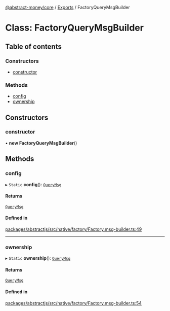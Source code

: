 [@abstract-money/core](../README.md) / [Exports](../modules.md) / FactoryQueryMsgBuilder

# Class: FactoryQueryMsgBuilder

## Table of contents

### Constructors

- [constructor](FactoryQueryMsgBuilder.md#constructor)

### Methods

- [config](FactoryQueryMsgBuilder.md#config)
- [ownership](FactoryQueryMsgBuilder.md#ownership)

## Constructors

### constructor

• **new FactoryQueryMsgBuilder**()

## Methods

### config

▸ `Static` **config**(): [`QueryMsg`](../modules/FactoryTypes.md#querymsg)

#### Returns

[`QueryMsg`](../modules/FactoryTypes.md#querymsg)

#### Defined in

[packages/abstractjs/src/native/factory/Factory.msg-builder.ts:49](https://github.com/AbstractSDK/frontend/blob/07410073/packages/abstractjs/src/native/factory/Factory.msg-builder.ts#L49)

___

### ownership

▸ `Static` **ownership**(): [`QueryMsg`](../modules/FactoryTypes.md#querymsg)

#### Returns

[`QueryMsg`](../modules/FactoryTypes.md#querymsg)

#### Defined in

[packages/abstractjs/src/native/factory/Factory.msg-builder.ts:54](https://github.com/AbstractSDK/frontend/blob/07410073/packages/abstractjs/src/native/factory/Factory.msg-builder.ts#L54)
